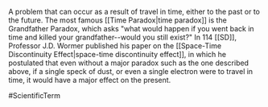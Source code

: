 A problem that can occur as a result of travel in time, either to the past or to the future.  The most famous <span class="miscellaneous">[[Time Paradox|time paradox]]</span> is the Grandfather Paradox, which asks "what would happen if you went back in time and killed your grandfather--would you still exist?"
In 114 <span class="miscellaneous">[[SD]]</span>, Professor J.D. Wormer published his paper on the <span class="miscellaneous">[[Space-Time Discontinuity Effect|space-time discontinuity effect]]</span>, in which he postulated that even without a major paradox such as the one described above, if a single speck of dust, or even a single electron were to travel in time, it would have a major effect on the present.

#ScientificTerm